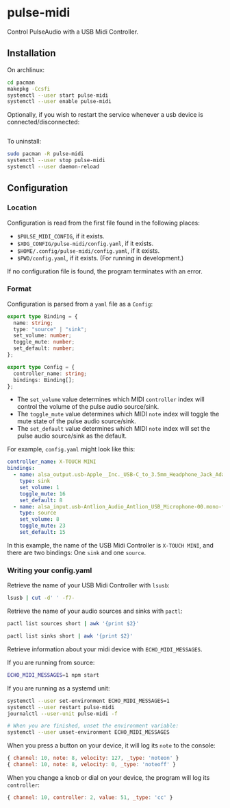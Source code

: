 # pulse-midi

Control PulseAudio with a USB Midi Controller.

## Installation

On archlinux:

```sh
cd pacman
makepkg -Ccsfi
systemctl --user start pulse-midi
systemctl --user enable pulse-midi
```

Optionally, if you wish to restart the service whenever a usb device is connected/disconnected:

```sh

```

To uninstall:

```sh
sudo pacman -R pulse-midi
systemctl --user stop pulse-midi
systemctl --user daemon-reload
```

## Configuration

### Location

Configuration is read from the first file found in the following places:

- `$PULSE_MIDI_CONFIG`, if it exists.
- `$XDG_CONFIG/pulse-midi/config.yaml`, if it exists.
- `$HOME/.config/pulse-midi/config.yaml`, if it exists.
- `$PWD/config.yaml`, if it exists. (For running in development.)

If no configuration file is found, the program terminates with an error.

### Format

Configuration is parsed from a `yaml` file as a `Config`:

```typescript
export type Binding = {
  name: string;
  type: "source" | "sink";
  set_volume: number;
  toggle_mute: number;
  set_default: number;
};

export type Config = {
  controller_name: string;
  bindings: Binding[];
};
```

- The `set_volume` value determines which MIDI `controller` index will control the volume of the pulse audio source/sink.
- The `toggle_mute` value determines which MIDI `note` index will toggle the mute state of the pulse audio source/sink.
- The `set_default` value determines which MIDI `note` index will set the pulse audio source/sink as the default.

For example, `config.yaml` might look like this:

```yaml
controller_name: X-TOUCH MINI
bindings:
  - name: alsa_output.usb-Apple__Inc._USB-C_to_3.5mm_Headphone_Jack_Adapter_DWH211708ZLJKLTAN-00.analog-stereo
    type: sink
    set_volume: 1
    toggle_mute: 16
    set_default: 8
  - name: alsa_input.usb-Antlion_Audio_Antlion_USB_Microphone-00.mono-fallback
    type: source
    set_volume: 8
    toggle_mute: 23
    set_default: 15
```

In this example, the name of the USB Midi Controller is `X-TOUCH MINI`, and there are two bindings: One `sink` and one `source`.

### Writing your config.yaml

Retrieve the name of your USB Midi Controller with `lsusb`:

```sh
lsusb | cut -d' ' -f7-
```

Retrieve the name of your audio sources and sinks with `pactl`:

```sh
pactl list sources short | awk '{print $2}'
```

```sh
pactl list sinks short | awk '{print $2}'
```

Retrieve information about your midi device with `ECHO_MIDI_MESSAGES`.

If you are running from source:

```sh
ECHO_MIDI_MESSAGES=1 npm start
```

If you are running as a systemd unit:

```sh
systemctl --user set-environment ECHO_MIDI_MESSAGES=1
systemctl --user restart pulse-midi
journalctl --user-unit pulse-midi -f

# When you are finished, unset the environment variable:
systemctl --user unset-environment ECHO_MIDI_MESSAGES
```

When you press a button on your device, it will log its `note` to the console:

```javascript
{ channel: 10, note: 8, velocity: 127, _type: 'noteon' }
{ channel: 10, note: 8, velocity: 0, _type: 'noteoff' }
```

When you change a knob or dial on your device, the program will log its `controller`:

```javascript
{ channel: 10, controller: 2, value: 51, _type: 'cc' }
```
